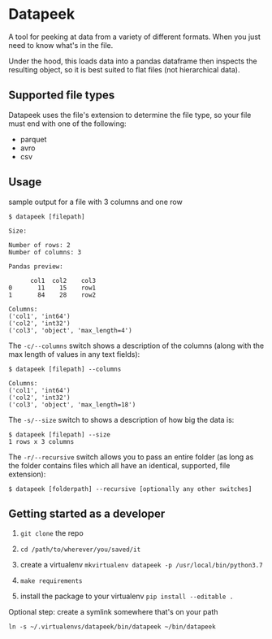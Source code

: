 # Datapeek

A tool for peeking at data from a variety of different formats.
When you just need to know what's in the file. 

Under the hood, this loads data into a pandas dataframe then inspects the resulting object, 
so it is best suited to flat files (not hierarchical data).

## Supported file types

Datapeek uses the file's extension to determine the file type, so your file must end with one of the
following:

- parquet
- avro
- csv

## Usage

sample output for a file with 3 columns and one row
```
$ datapeek [filepath]

Size:

Number of rows: 2
Number of columns: 3

Pandas preview:

      col1  col2    col3
0       11    15    row1
1       84    28    row2

Columns:
('col1', 'int64')
('col2', 'int32')
('col3', 'object', 'max_length=4')
```

The `-c/--columns` switch shows a description of the columns
(along with the max length of values in any text fields):

```
$ datapeek [filepath] --columns

Columns:
('col1', 'int64')
('col2', 'int32')
('col3', 'object', 'max_length=18')
```

The `-s/--size` switch to shows a description of how big the data is:

```
$ datapeek [filepath] --size
1 rows x 3 columns
```
The `-r/--recursive` switch allows you to pass an entire folder (as long as the folder contains 
files which all have an identical, supported, file extension):

```
$ datapeek [folderpath] --recursive [optionally any other switches]
```

## Getting started as a developer
1. `git clone` the repo

2. `cd /path/to/wherever/you/saved/it`

3. create a virtualenv `mkvirtualenv datapeek -p /usr/local/bin/python3.7`

4. `make requirements`

5. install the package to your virtualenv `pip install --editable .`

Optional step: create a symlink somewhere that's on your path

```
ln -s ~/.virtualenvs/datapeek/bin/datapeek ~/bin/datapeek
```
